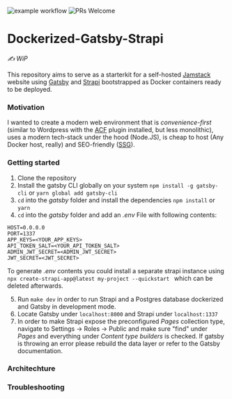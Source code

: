 ![example workflow](https://github.com/dmnkb/Dockerized-Gatsby-Strapi/actions/workflows/docker-image.yml/badge.svg)
![PRs Welcome](https://img.shields.io/badge/PRs-welcome-brightgreen.svg?style=round)

# Dockerized-Gatsby-Strapi
*✍️ WiP*

This repository aims to serve as a starterkit for a self-hosted [Jamstack](https://jamstack.org/) website using [Gatsby](https://www.gatsbyjs.com/) and [Strapi](https://strapi.io/) bootstrapped as Docker containers ready to be deployed. 

### Motivation

I wanted to create a modern web environment that is *convenience-first* (similar to Wordpress with the [ACF](https://www.advancedcustomfields.com/) plugin installed, but less monolithic), uses a modern tech-stack under the hood (Node.JS), is cheap to host (Any Docker host, really) and SEO-friendly ([SSG](https://www.gatsbyjs.com/blog/choosing-the-best-page-rendering-modes-for-your-gatsby-site/#gatsby-skip-here)).

### Getting started

1. Clone the repository
2. Install the gatsby CLI globally on your system `npm install -g gatsby-cli` or `yarn global add gatsby-cli`
3. `cd` into the *gatsby* folder and install the dependencies `npm install` or `yarn`
4. `cd` into the *gatsby* folder and add an *.env* File with following contents:
```
HOST=0.0.0.0
PORT=1337
APP_KEYS=<YOUR_APP_KEYS>
API_TOKEN_SALT=<YOUR_API_TOKEN_SALT>
ADMIN_JWT_SECRET=<ADMIN_JWT_SECRET>
JWT_SECRET=<JWT_SECRET>
```
To generate *.env* contents you could install a separate strapi instance using `npx create-strapi-app@latest my-project --quickstart
` which can be deleted afterwards.

5. Run `make dev` in order to run Strapi and a Postgres database dockerized and Gatsby in development mode.
6. Locate Gatsby under `localhost:8000` and Strapi under `localhost:1337`
7. In order to make Strapi expose the preconfigured *Pages* collection type, navigate to Settings -> Roles -> Public and make sure "find" under *Pages* and everything under *Content type builders* is checked. If gatsby is throwing an error please rebuild the data layer or refer to the Gatsby documentation.

### Architechture



### Troubleshooting
